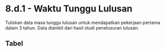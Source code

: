 ---
---

<script setup>
import { useData } from 'vitepress'
// import Table from '../components/tabel-8d1.vue'

const { page } = useData()
</script>

# 8.d.1 - Waktu Tunggu Lulusan

Tuliskan data masa tunggu lulusan untuk mendapatkan pekerjaan pertama dalam 3 tahun. Data diambil dari hasil studi penelusuran lulusan.

## Tabel

<!-- <Table :data="page.frontmatter.data" /> -->
